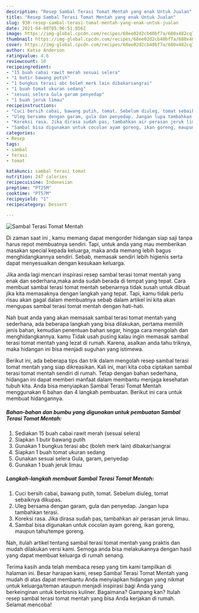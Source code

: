```yaml
---
description: "Resep Sambal Terasi Tomat Mentah yang enak Untuk Jualan"
title: "Resep Sambal Terasi Tomat Mentah yang enak Untuk Jualan"
slug: 930-resep-sambal-terasi-tomat-mentah-yang-enak-untuk-jualan
date: 2021-04-08T05:06:51.856Z
image: https://img-global.cpcdn.com/recipes/68ee02d2cb40bf7a/680x482cq70/sambal-terasi-tomat-mentah-foto-resep-utama.jpg
thumbnail: https://img-global.cpcdn.com/recipes/68ee02d2cb40bf7a/680x482cq70/sambal-terasi-tomat-mentah-foto-resep-utama.jpg
cover: https://img-global.cpcdn.com/recipes/68ee02d2cb40bf7a/680x482cq70/sambal-terasi-tomat-mentah-foto-resep-utama.jpg
author: Katie Anderson
ratingvalue: 4.6
reviewcount: 10
recipeingredient:
- "15 buah cabai rawit merah sesuai selera"
- "1 butir bawang putih"
- "1 bungkus terasi abc boleh merk lain dibakarsangrai"
- "1 buah tomat ukuran sedang"
- "sesuai selera Gula garam penyedap"
- "1 buah jeruk limau"
recipeinstructions:
- "Cuci bersih cabai, bawang putih, tomat. Sebelum diuleg, tomat sebaiknya dikupas."
- "Uleg bersama dengan garam, gula dan penyedap. Jangan lupa tambahkan terasi."
- "Koreksi rasa. Jika dirasa sudah pas, tambahkan air perasan jeruk limau."
- "Sambal bisa digunakan untuk cocolan ayam goreng, ikan goreng, maupun tahu/tempe goreng."
categories:
- Resep
tags:
- sambal
- terasi
- tomat

katakunci: sambal terasi tomat 
nutrition: 247 calories
recipecuisine: Indonesian
preptime: "PT25M"
cooktime: "PT57M"
recipeyield: "1"
recipecategory: Dessert

---
```



![Sambal Terasi Tomat Mentah](https://img-global.cpcdn.com/recipes/68ee02d2cb40bf7a/680x482cq70/sambal-terasi-tomat-mentah-foto-resep-utama.jpg)

Di zaman  saat ini , kamu memang dapat mengorder hidangan siap saji tanpa harus repot membuatnya sendiri. Tapi, untuk anda yang mau memberikan masakan special kepada keluarga, maka anda memang lebih bagus menghidangkannya sendiri. Sebab, memasak sendiri lebih higienis serta dapat menyesuaikan dengan kesukaan keluarga.

Jika anda lagi mencari inspirasi resep sambal terasi tomat mentah yang enak dan sederhana,maka anda sudah berada di tempat yang tepat. Cara membuat sambal terasi tomat mentah  sebenarnya tidak susah untuk dibuat jika kita memasaknya dengan langkah yang tepat. Tapi, kamu tidak perlu risau akan gagal dalam membuatnya 
sebab dalam artikel ini kita akan mengupas sambal terasi tomat mentah dengan hati-hati.  



Nah buat anda yang akan memasak sambal terasi tomat mentah yang sederhana, ada beberapa langkah yang bisa dilakukan, pertama memilih jenis bahan, kemudian penentuan bahan segar, hingga cara mengolah dan menghidangkannya. kamu Tidak usah pusing kalau ingin memasak sambal terasi tomat mentah yang lezat di rumah. Karena, asalkan anda  tahu triknya, maka hidangan ini bisa menjadi suguhan yang istimewa.

Berikut ini, ada beberapa tips dan trik dalam mengolah resep sambal terasi tomat mentah yang siap dikreasikan. Kali ini, mari kita coba ciptakan sambal terasi tomat mentah sendiri di rumah. Tetap dengan bahan sederhana, hidangan ini dapat memberi manfaat dalam membantu menjaga kesehatan tubuh kita. Anda bisa menyiapkan Sambal Terasi Tomat Mentah menggunakan 6 bahan dan 4 langkah pembuatan. Berikut ini cara untuk membuat hidangannya.

<!--inarticleads1-->

##### Bahan-bahan dan bumbu yang digunakan untuk pembuatan Sambal Terasi Tomat Mentah:

1. Sediakan 15 buah cabai rawit merah (sesuai selera)
1. Siapkan 1 butir bawang putih
1. Gunakan 1 bungkus terasi abc (boleh merk lain) dibakar/sangrai
1. Siapkan 1 buah tomat ukuran sedang
1. Gunakan sesuai selera Gula, garam, penyedap
1. Gunakan 1 buah jeruk limau




<!--inarticleads2-->

##### Langkah-langkah membuat Sambal Terasi Tomat Mentah:

1. Cuci bersih cabai, bawang putih, tomat. Sebelum diuleg, tomat sebaiknya dikupas.
1. Uleg bersama dengan garam, gula dan penyedap. Jangan lupa tambahkan terasi.
1. Koreksi rasa. Jika dirasa sudah pas, tambahkan air perasan jeruk limau.
1. Sambal bisa digunakan untuk cocolan ayam goreng, ikan goreng, maupun tahu/tempe goreng.




Nah, itulah artikel tentang  sambal terasi tomat mentah  yang praktis dan mudah dilakukan versi kami. Semoga anda bisa melakukannya dengan hasil yang dapat membuat keluarga di rumah senang. 

Terima kasih anda telah membaca resep yang tim kami tampilkan di halaman ini. Besar harapan kami, resep  Sambal Terasi Tomat Mentah yang mudah di atas dapat membantu Anda menyiapkan hidangan yang nikmat untuk keluarga/teman ataupun menjadi inspirasi bagi Anda yang berkeinginan untuk berbisnis kuliner. Bagaimana? Gampang kan? Itulah resep sambal terasi tomat mentah yang bisa Anda kerjakan di rumah. Selamat mencoba!

